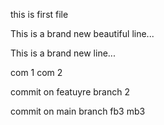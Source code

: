 this is first file


This is a brand new beautiful line...

This is a brand new line...

com 1
com 2

commit on featuyre branch 2

commit on main branch
fb3 
mb3
 
